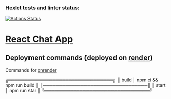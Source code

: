### Hexlet tests and linter status:
[![Actions Status](https://github.com/laaleksandrova/js-react-developer-project-12/actions/workflows/hexlet-check.yml/badge.svg)](https://github.com/laaleksandrova/js-react-developer-project-12/actions)

# [React Chat App](https://chat-slack-react-redux-app.onrender.com)


## Deployment commands (deployed on [render]((https://chat-slack-react-redux-app.onrender.com)))

Commands for [onrender](https://onrender.com/)

╔═════════════════════════════════╗
║ build │ npm ci && npm run build ║
║─────────────────────────────────║
║ start │ npm run star            ║
╚═════════════════════════════════╝
